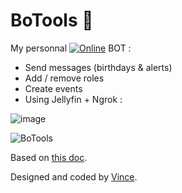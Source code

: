 # BoTools 🤖

My personnal  <a href="https://discord.com/developers/applications"><img src="https://img.shields.io/discord/312966999414145034?color=00ff2d&label=Discord&logo=discord&logoColor=white" alt="Online"></a>  BOT :

- Send messages (birthdays & alerts)
- Add / remove roles
- Create events
- Using Jellyfin + Ngrok :

![image](https://user-images.githubusercontent.com/29730840/126081201-23527563-5336-498d-bce7-4b64d7859f4c.png)


![BoTools](https://user-images.githubusercontent.com/29730840/119810666-88189500-bee6-11eb-979c-c4403fe971da.gif)

Based on [this doc](https://docs.stillu.cc/).

Designed and coded by [Vince](https://github.com/VinceGusmini).

